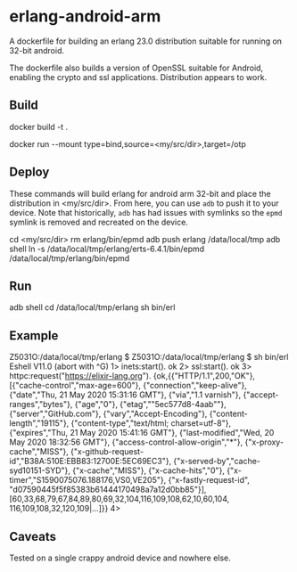 # erlang-android-arm

A dockerfile for building an erlang 23.0 distribution suitable for running on 32-bit android.

The dockerfile also builds a version of OpenSSL suitable for Android, enabling the crypto and ssl applications.
Distribution appears to work.

## Build

  docker build -t <tag> .

  docker run --mount type=bind,source=<my/src/dir>,target=/otp <tag>
  
## Deploy

These commands will build erlang for android arm 32-bit and place the distribution in <my/src/dir>. From here, you can use `adb` to push it to your device. Note that historically, `adb` has had issues with symlinks so the `epmd` symlink is removed and recreated on the device.

  cd <my/src/dir>
  rm erlang/bin/epmd
  adb push erlang /data/local/tmp
  adb shell ln -s /data/local/tmp/erlang/erts-6.4.1/bin/epmd /data/local/tmp/erlang/bin/epmd
  
## Run

  adb shell
  cd /data/local/tmp/erlang
  sh bin/erl
  
## Example


  Z5031O:/data/local/tmp/erlang $ 
  Z5031O:/data/local/tmp/erlang $ sh bin/erl                                                                      
  Eshell V11.0  (abort with ^G)
  1> inets:start().
  ok
  2> ssl:start().
  ok
  3> httpc:request("https://elixir-lang.org").
  {ok,{{"HTTP/1.1",200,"OK"},
       [{"cache-control","max-age=600"},
        {"connection","keep-alive"},
        {"date","Thu, 21 May 2020 15:31:16 GMT"},
        {"via","1.1 varnish"},
        {"accept-ranges","bytes"},
        {"age","0"},
        {"etag","\"5ec577d8-4aab\""},
        {"server","GitHub.com"},
        {"vary","Accept-Encoding"},
        {"content-length","19115"},
        {"content-type","text/html; charset=utf-8"},
        {"expires","Thu, 21 May 2020 15:41:16 GMT"},
        {"last-modified","Wed, 20 May 2020 18:32:56 GMT"},
        {"access-control-allow-origin","*"},
        {"x-proxy-cache","MISS"},
        {"x-github-request-id","B38A:510E:EBB83:12700E:5EC69EC3"},
        {"x-served-by","cache-syd10151-SYD"},
        {"x-cache","MISS"},
        {"x-cache-hits","0"},
        {"x-timer","S1590075076.188176,VS0,VE205"},
        {"x-fastly-request-id",
         "d07590445f5f85383b61444170498a7a12d0bb85"}],
       [60,33,68,79,67,84,89,80,69,32,104,116,109,108,62,10,60,104,
        116,109,108,32,120,109|...]}}
  4> 

  
## Caveats

Tested on a single crappy android device and nowhere else.
